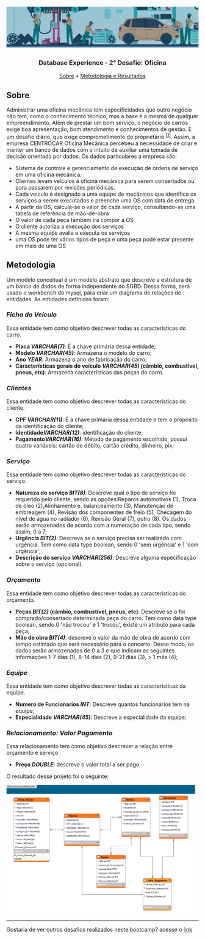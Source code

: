 <h1 align="center">
<h1 align="center">
  <br>
  <img src="https://github.com/CatarinaRRF/bootcamp_database_experience_DIO/blob/5e757398a5d35fc8cdb9c8f3c1c34f75ee8eecf0/Desafio-OFICINA/media/banner_oficina.png" alt="logo" >
</h1>

<h3 align="center"> Database Experience - 2° Desafio: Oficina</h3>

</p>

<p align="center">
  <a href="#sobre">Sobre</a> •
  <a href="#metodologia">Metodologia e Resultados</a>

## Sobre 
Administrar uma oficina mecânica tem especificidades que outro negócio não tem, como o conhecimento técnico, mas a base é a mesma de qualquer empreendimento. Além de prestar um bom serviço, o negócio de carros exige boa apresentação, bom atendimento e conhecimentos de gestão. É um desafio diário, que exige comprometimento do proprietário <sup><a href='https://chiptronic.com.br/blog/10-dicas-para-vencer-os-desafios-cotidianos-de-uma-oficina-mecanica'>[1]</a></sup>. Assim, a empresa CENTROCAR Oficina Mecânica percebeu a necessidade de criar e manter um banco de dados com o intuito de auxiliar uma tomada de decisão orientada por dados. Os dados particulares a empresa são:

* Sistema de controle e gerenciamento de execução de ordens de serviço em uma oficina mecânica.
* Clientes levam veículos à oficina mecânica para serem consertados ou para passarem por revisões periódicas.
* Cada veículo é designado a uma equipe de mecânicos que identifica os serviços a serem executados e preenche uma OS com data de entrega.
* A partir da OS, calcula-se o valor de cada serviço, consultando-se uma tabela de referência de mão-de-obra
* O valor de cada peça também irá compor a OS
* O cliente autoriza a execução dos serviços
* A mesma equipe avalia e executa os serviços
* uma OS pode ter vários tipos de peça e uma peça pode estar presente em mais de uma OS

## Metodologia
Um modelo conceitual é um modelo abstrato que descreve a estrutura de um banco de dados de forma independente do SGBD. Dessa forma, será usado o workbench do mysql, para criar um diagrama de relações de entidades. As entidades definidas foram:

### <i>Ficha do Veículo</i>
Essa entidade tem como objetivo descrever todas as características do carro.
* <b>Placa <i>VARCHAR(7)</i></b>: É a chave primária dessa entidade;
* <b>Modelo <i>VARCHAR(45)</i></b>: Armazena o modelo do carro;
* <b>Ano <i>YEAR</i></b>: Armazena o ano de fabricação do carro;
* <b>Características gerais do veículo <i>VARCHAR(45)</i> (câmbio, combustível, pneus, etc)</b>: Armazena características das peças do carro.

### <i>Clientes</i>
Essa entidade tem como objetivo descrever todas as características do cliente.
* <b>CPF <i>VARCHAR(11)</i></b>: É a chave primária dessa entidade e tem o propósito da identificação do cliente;
* <b>Identidade<i>VARCHAR(12)</i></b>: identificação do cliente;
* <b>Pagamento<i>VARCHAR(16)</i></b>: Método de pagamento escolhido, possui quatro variáveis: cartão de débito, cartão crédito, dinheiro, pix;

### <i>Serviço</i>
Essa entidade tem como objetivo descrever todas as características do serviço.
* <b>Natureza do serviço <i>BIT(8)</i></b>: Descreve qual o tipo de serviço foi requerido pelo cliente, sendo as opções:Reparos automotivos (1), Troca de óleo (2),Alinhamento e, balanceamento (3), Manutenção de embreagem (4), Revisão dos componentes de freio (5), Checagem do nível de água no radiador (6), Revisão Geral (7), outro (8). Os dados serão armazenados de acordo com a numeração de cada tipo, sendo assim, 0 a 7;
* <b>Urgência <i>BIT(2)</i></b>: Descreva se o serviço precisa ser realizado com urgência. Tem como data type boolean, sendo 0 'sem urgência' e 1 'com urgência';
* <b>Descrição do serviço <i>VARCHAR(256)</i></b>: Descreve alguma especificação sobre o serviço (opcional).

### <i>Orçamento</i>
Essa entidade tem como objetivo descrever todas as características do orçamento.
* <b>Peças <i>BIT(2)</i> (câmbio, combustível, pneus, etc)</b>: Descreve se o foi comprado/consertado determinada peça do carro. Tem como data type boolean, sendo 0 'não trocou' e 1 'trocou', existe um atributo para cada peça;
* <b>Mão de obra <i>BIT(4)</i></b>: descreve o valor da mão de obra de acordo com tempo estimado que será necessário para o concerto. Desse modo, os dados serão armazenados de 0 a 3 e que indicam as seguintes informações 1-7 dias (1), 8-14 dias (2), 9-21 dias (3), > 1 mês (4);

### <i>Equipe</i>
Essa entidade tem como objetivo descrever todas as características da equipe.
* <b>Numero de Funcionarios <i>INT</i></b>: Descreve quantos funcionários tem na equipe;
* <b>Especialidade <i>VARCHAR(45)</i></b>: Descreve a especialidade da equipe;

### <i>Relacionamento: Valor Pagamento</i>
Essa relacionamento tem como objetivo descrever a relação entre orçamento e serviço
* <b>Preço <i>DOUBLE</i></b>: descreve o valor total a ser pago.

O resultado desse projeto foi o seguinte:


<img src='https://github.com/CatarinaRRF/bootcamp_database_experience_DIO/blob/5e757398a5d35fc8cdb9c8f3c1c34f75ee8eecf0/Desafio-OFICINA/media/projeto_conceitual_db_centro_car.png'>

<hr>
Gostaria de ver outros desafios realizados neste bootcamp? acesse o <a href='https://github.com/CatarinaRRF/bootcamp_database_experience_DIO'>link</a>
